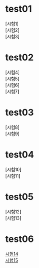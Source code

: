 # test01  
[시험1] <!-- (https://forms.gle/24Keu8se1B1Mo2hG7) -->  
[시험2] <!-- (https://forms.gle/EhCGhNDPEY6zZYXh8) -->  
[시험3] <!-- (https://forms.gle/gBxzS7yzc2Rg4Uku6) -->  

# test02  
[시험4] <!-- (https://forms.gle/cUqeJFV1WdGRgZgD6) -->  
[시험5] <!-- (https://forms.gle/nyGxbRHpF1t9fS6T6) -->  
[시험6] <!-- (https://forms.gle/QvFZp2VKMDzoSuSd9) -->  
[시험7] <!-- (https://forms.gle/aHHRgt9JnQUsz1Js9) -->  

# test03
[시험8] <!-- (https://forms.gle/GmMkmoD18huCJgCh9)  -->  
[시험9] <!-- (https://forms.gle/tRgxAqpAMDwYDCQf6)  -->  

# test04
[시험10] <!-- (https://docs.google.com/forms/d/e/1FAIpQLScnjs7YBgRAoz8uQmLvQkLxqhdF_hS-AbgD6XitGolTMkcAJw/viewform?usp=sf_link)-->  
[시험11] <!-- (https://docs.google.com/forms/d/e/1FAIpQLSf7cKlHvdUXov2RMlSHTy7Mcpio57mpSh64xFlQoYiFagiNPA/viewform?usp=sf_link)-->  

# test05
[시험12] <!-- (https://docs.google.com/forms/d/e/1FAIpQLSfjIc1SXeDxVPhontyHNw5rfi_iIX5F6CxZnYiVYLzaGda5ww/viewform?usp=sf_link)-->  
[시험13] <!-- (https://docs.google.com/forms/d/e/1FAIpQLSfb63SXC5Psxj1I8NXk4dgH35QaEVm8eJhSIjYbEk7buEocFg/viewform?usp=sf_link)-->    

# test06
[시험14](https://docs.google.com/forms/d/e/1FAIpQLSddhjh4K9z4ufRFxrPEnZhMNt0QroOemRCY9q2aBDlhQkZFLw/viewform?usp=sf_link)  
[시험15](https://docs.google.com/forms/d/e/1FAIpQLScC7qAYFXUaxoZEv3OKCX0lYkceDly1SBJjGYgPSdOc1Kuukg/viewform?usp=sf_link)  

